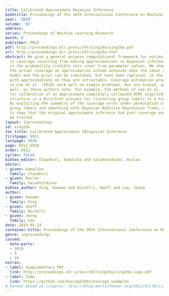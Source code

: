 ```yaml
---
title: Calibrated Approximate Bayesian Inference
booktitle: Proceedings of the 36th International Conference on Machine Learning
year: '2019'
volume: '97'
address: 
series: Proceedings of Machine Learning Research
month: 0
publisher: PMLR
pdf: http://proceedings.mlr.press/v97/xing19a/xing19a.pdf
url: http://proceedings.mlr.press/v97/xing19a.html
abstract: We give a general purpose computational framework for estimating the bias
  in coverage resulting from making approximations in Bayesian inference. Coverage
  is the probability credible sets cover true parameter values. We show how to estimate
  the actual coverage an approximation scheme achieves when the ideal observation
  model and the prior can be simulated, but have been replaced, in the Monte Carlo,
  with approximations as they are intractable. Coverage estimation procedures given
  in Lee et al. (2018) work well on simple problems, but are biased, and do not scale
  well, as those authors note. For example, the methods of Lee et al. (2018) fail
  for calibration of an approximate completely collapsed MCMC algorithm for partition
  structure in a Dirichlet process for clustering group labels in a hierarchical model.
  By exploiting the symmetry of the coverage error under permutation of low level
  group labels and smoothing with Bayesian Additive Regression Trees, we are able
  to show that the original approximate inference had poor coverage and should not
  be trusted.
layout: inproceedings
id: xing19a
tex_title: Calibrated Approximate {B}ayesian Inference
firstpage: 6912
lastpage: 6920
page: 6912-6920
order: 6912
cycles: false
bibtex_editor: Chaudhuri, Kamalika and Salakhutdinov, Ruslan
editor:
- given: Kamalika
  family: Chaudhuri
- given: Ruslan
  family: Salakhutdinov
bibtex_author: Xing, Hanwen and Nicholls, Geoff and Lee, Jeong
author:
- given: Hanwen
  family: Xing
- given: Geoff
  family: Nicholls
- given: Jeong
  family: Lee
date: 2019-05-24
container-title: Proceedings of the 36th International Conference on Machine Learning
genre: inproceedings
issued:
  date-parts:
  - 2019
  - 5
  - 24
extras:
- label: Supplementary PDF
  link: http://proceedings.mlr.press/v97/xing19a/xing19a-supp.pdf
- label: Code
  link: https://github.com/hwxing3259/coverage_examples
# Format based on citeproc: http://blog.martinfenner.org/2013/07/30/citeproc-yaml-for-bibliographies/
---
```

